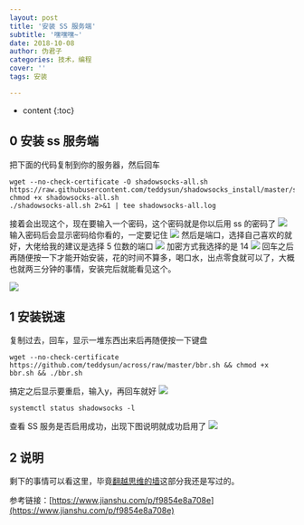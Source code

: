 ```yaml
---
layout: post
title: '安装 SS 服务端'
subtitle: '嘿嘿嘿~'
date: 2018-10-08
author: 伪君子
categories: 技术，编程
cover: ''
tags: 安装

---
```


* content
{:toc}


## 0 安装 ss 服务端
把下面的代码复制到你的服务器，然后回车
```markup
wget --no-check-certificate -O shadowsocks-all.sh https://raw.githubusercontent.com/teddysun/shadowsocks_install/master/shadowsocks.sh
chmod +x shadowsocks-all.sh
./shadowsocks-all.sh 2>&1 | tee shadowsocks-all.log
```
接着会出现这个，现在要输入一个密码，这个密码就是你以后用 ss 的密码了
![](https://upload-images.jianshu.io/upload_images/2989110-be723bb0235c25a8.png?imageMogr2/auto-orient/strip%7CimageView2/2/w/1240)
输入密码后会显示密码给你看的，一定要记住
![](https://upload-images.jianshu.io/upload_images/2989110-ab7c768a1e762fed.png?imageMogr2/auto-orient/strip%7CimageView2/2/w/1240)
然后是端口，选择自己喜欢的就好，大佬给我的建议是选择 5 位数的端口
![](https://upload-images.jianshu.io/upload_images/2989110-b52148fcd737b255.png?imageMogr2/auto-orient/strip%7CimageView2/2/w/1240)
加密方式我选择的是 14
![](https://upload-images.jianshu.io/upload_images/2989110-634c6ca54267e2a2.png?imageMogr2/auto-orient/strip%7CimageView2/2/w/1240)
回车之后再随便按一下才能开始安装，花的时间不算多，喝口水，出点零食就可以了，大概也就两三分钟的事情，安装完后就能看见这个。

![](https://upload-images.jianshu.io/upload_images/2989110-f5291091bef1ea73.png?imageMogr2/auto-orient/strip%7CimageView2/2/w/1240)

## 1 安装锐速

复制过去，回车，显示一堆东西出来后再随便按一下键盘

```markup
wget --no-check-certificate https://github.com/teddysun/across/raw/master/bbr.sh && chmod +x bbr.sh && ./bbr.sh
```

搞定之后显示要重启，输入y，再回车就好
![](https://upload-images.jianshu.io/upload_images/2989110-e0e2bf4488716843.png?imageMogr2/auto-orient/strip%7CimageView2/2/w/1240)


```markup
systemctl status shadowsocks -l 
```
查看 SS 服务是否启用成功，出现下图说明就成功启用了
![](https://upload-images.jianshu.io/upload_images/2989110-8791010ca4c55218.png?imageMogr2/auto-orient/strip%7CimageView2/2/w/1240)

## 2 说明

剩下的事情可以看这里，毕竟[翻越思维的墙](https://weijunzii.github.io/2018/07/31/To-Climb-Over-The-Wall.html#3ss-或-ssr-翻越)这部分我还是写过的。

参考链接：[https://www.jianshu.com/p/f9854e8a708e](https://www.jianshu.com/p/f9854e8a708e)